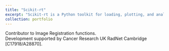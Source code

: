 ```yaml
---
title: "Scikit-rt"
excerpt: "Scikit-rt is a Python toolkit for loading, plotting, and analysing radiotherapy data in DICOM and NIfTI formats. It includes image registration via elastix and NiftyReg, single- and multi-atlas segmentation, and region-of-interest (ROI) comparisons. <br/><img src="https://github.com/user-attachments/assets/47835c6f-73f1-420e-95db-b60ab79fe939">"
collection: portfolio
---
```


Contributor to Image Registration functions. 
<br>
Development supported by Cancer Research UK RadNet Cambridge [C17918/A28870].
